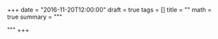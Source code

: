 +++
date = "2016-11-20T12:00:00"
draft = true
tags = []
title = ""
math = true
summary = """


"""
+++

